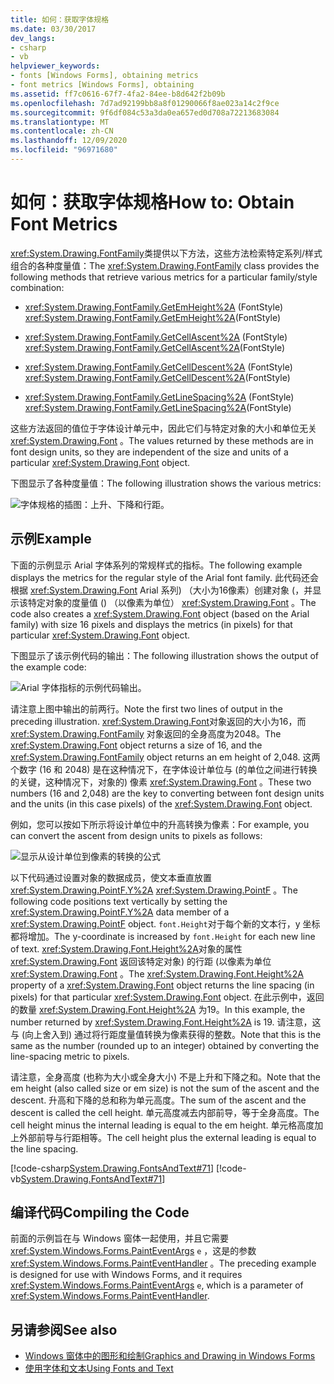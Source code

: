 ```yaml
---
title: 如何：获取字体规格
ms.date: 03/30/2017
dev_langs:
- csharp
- vb
helpviewer_keywords:
- fonts [Windows Forms], obtaining metrics
- font metrics [Windows Forms], obtaining
ms.assetid: ff7c0616-67f7-4fa2-84ee-b8d642f2b09b
ms.openlocfilehash: 7d7ad92199bb8a8f01290066f8ae023a14c2f9ce
ms.sourcegitcommit: 9f6df084c53a3da0ea657ed0d708a72213683084
ms.translationtype: MT
ms.contentlocale: zh-CN
ms.lasthandoff: 12/09/2020
ms.locfileid: "96971680"
---
```

# <a name="how-to-obtain-font-metrics"></a><span data-ttu-id="c9568-102">如何：获取字体规格</span><span class="sxs-lookup"><span data-stu-id="c9568-102">How to: Obtain Font Metrics</span></span>
<span data-ttu-id="c9568-103"><xref:System.Drawing.FontFamily>类提供以下方法，这些方法检索特定系列/样式组合的各种度量值：</span><span class="sxs-lookup"><span data-stu-id="c9568-103">The <xref:System.Drawing.FontFamily> class provides the following methods that retrieve various metrics for a particular family/style combination:</span></span>  
  
- <span data-ttu-id="c9568-104"><xref:System.Drawing.FontFamily.GetEmHeight%2A> (FontStyle) </span><span class="sxs-lookup"><span data-stu-id="c9568-104"><xref:System.Drawing.FontFamily.GetEmHeight%2A>(FontStyle)</span></span>  
  
- <span data-ttu-id="c9568-105"><xref:System.Drawing.FontFamily.GetCellAscent%2A> (FontStyle) </span><span class="sxs-lookup"><span data-stu-id="c9568-105"><xref:System.Drawing.FontFamily.GetCellAscent%2A>(FontStyle)</span></span>  
  
- <span data-ttu-id="c9568-106"><xref:System.Drawing.FontFamily.GetCellDescent%2A> (FontStyle) </span><span class="sxs-lookup"><span data-stu-id="c9568-106"><xref:System.Drawing.FontFamily.GetCellDescent%2A>(FontStyle)</span></span>  
  
- <span data-ttu-id="c9568-107"><xref:System.Drawing.FontFamily.GetLineSpacing%2A> (FontStyle) </span><span class="sxs-lookup"><span data-stu-id="c9568-107"><xref:System.Drawing.FontFamily.GetLineSpacing%2A>(FontStyle)</span></span>  
  
 <span data-ttu-id="c9568-108">这些方法返回的值位于字体设计单元中，因此它们与特定对象的大小和单位无关 <xref:System.Drawing.Font> 。</span><span class="sxs-lookup"><span data-stu-id="c9568-108">The values returned by these methods are in font design units, so they are independent of the size and units of a particular <xref:System.Drawing.Font> object.</span></span>  
  
 <span data-ttu-id="c9568-109">下图显示了各种度量值：</span><span class="sxs-lookup"><span data-stu-id="c9568-109">The following illustration shows the various metrics:</span></span>
  
 ![字体规格的插图：上升、下降和行距。](./media/how-to-obtain-font-metrics/various-font-metrics.png)  
  
## <a name="example"></a><span data-ttu-id="c9568-111">示例</span><span class="sxs-lookup"><span data-stu-id="c9568-111">Example</span></span>  
 <span data-ttu-id="c9568-112">下面的示例显示 Arial 字体系列的常规样式的指标。</span><span class="sxs-lookup"><span data-stu-id="c9568-112">The following example displays the metrics for the regular style of the Arial font family.</span></span> <span data-ttu-id="c9568-113">此代码还会根据 <xref:System.Drawing.Font> Arial 系列) （大小为16像素）创建对象 (，并显示该特定对象的度量值 () （以像素为单位） <xref:System.Drawing.Font> 。</span><span class="sxs-lookup"><span data-stu-id="c9568-113">The code also creates a <xref:System.Drawing.Font> object (based on the Arial family) with size 16 pixels and displays the metrics (in pixels) for that particular <xref:System.Drawing.Font> object.</span></span>  
  
 <span data-ttu-id="c9568-114">下图显示了该示例代码的输出：</span><span class="sxs-lookup"><span data-stu-id="c9568-114">The following illustration shows the output of the example code:</span></span>
  
 ![Arial 字体指标的示例代码输出。](./media/how-to-obtain-font-metrics/example-output-code-arial-font.png)  
  
 <span data-ttu-id="c9568-116">请注意上图中输出的前两行。</span><span class="sxs-lookup"><span data-stu-id="c9568-116">Note the first two lines of output in the preceding illustration.</span></span> <span data-ttu-id="c9568-117"><xref:System.Drawing.Font>对象返回的大小为16，而 <xref:System.Drawing.FontFamily> 对象返回的全身高度为2048。</span><span class="sxs-lookup"><span data-stu-id="c9568-117">The <xref:System.Drawing.Font> object returns a size of 16, and the <xref:System.Drawing.FontFamily> object returns an em height of 2,048.</span></span> <span data-ttu-id="c9568-118">这两个数字 (16 和 2048) 是在这种情况下，在字体设计单位与 (的单位之间进行转换的关键，这种情况下，对象的) 像素 <xref:System.Drawing.Font> 。</span><span class="sxs-lookup"><span data-stu-id="c9568-118">These two numbers (16 and 2,048) are the key to converting between font design units and the units (in this case pixels) of the <xref:System.Drawing.Font> object.</span></span>  
  
 <span data-ttu-id="c9568-119">例如，您可以按如下所示将设计单位中的升高转换为像素：</span><span class="sxs-lookup"><span data-stu-id="c9568-119">For example, you can convert the ascent from design units to pixels as follows:</span></span>  
  
 ![显示从设计单位到像素的转换的公式](./media/how-to-obtain-font-metrics/convert-font-units-example.png)  
  
 <span data-ttu-id="c9568-121">以下代码通过设置对象的数据成员，使文本垂直放置 <xref:System.Drawing.PointF.Y%2A> <xref:System.Drawing.PointF> 。</span><span class="sxs-lookup"><span data-stu-id="c9568-121">The following code positions text vertically by setting the <xref:System.Drawing.PointF.Y%2A> data member of a <xref:System.Drawing.PointF> object.</span></span> <span data-ttu-id="c9568-122">`font.Height`对于每个新的文本行，y 坐标都将增加。</span><span class="sxs-lookup"><span data-stu-id="c9568-122">The y-coordinate is increased by `font.Height` for each new line of text.</span></span> <span data-ttu-id="c9568-123"><xref:System.Drawing.Font.Height%2A>对象的属性 <xref:System.Drawing.Font> 返回该特定对象) 的行距 (以像素为单位 <xref:System.Drawing.Font> 。</span><span class="sxs-lookup"><span data-stu-id="c9568-123">The <xref:System.Drawing.Font.Height%2A> property of a <xref:System.Drawing.Font> object returns the line spacing (in pixels) for that particular <xref:System.Drawing.Font> object.</span></span> <span data-ttu-id="c9568-124">在此示例中，返回的数量 <xref:System.Drawing.Font.Height%2A> 为19。</span><span class="sxs-lookup"><span data-stu-id="c9568-124">In this example, the number returned by <xref:System.Drawing.Font.Height%2A> is 19.</span></span> <span data-ttu-id="c9568-125">请注意，这与 (向上舍入到) 通过将行距度量值转换为像素获得的整数。</span><span class="sxs-lookup"><span data-stu-id="c9568-125">Note that this is the same as the number (rounded up to an integer) obtained by converting the line-spacing metric to pixels.</span></span>  
  
 <span data-ttu-id="c9568-126">请注意，全身高度 (也称为大小或全身大小) 不是上升和下降之和。</span><span class="sxs-lookup"><span data-stu-id="c9568-126">Note that the em height (also called size or em size) is not the sum of the ascent and the descent.</span></span> <span data-ttu-id="c9568-127">升高和下降的总和称为单元高度。</span><span class="sxs-lookup"><span data-stu-id="c9568-127">The sum of the ascent and the descent is called the cell height.</span></span> <span data-ttu-id="c9568-128">单元高度减去内部前导，等于全身高度。</span><span class="sxs-lookup"><span data-stu-id="c9568-128">The cell height minus the internal leading is equal to the em height.</span></span> <span data-ttu-id="c9568-129">单元格高度加上外部前导与行距相等。</span><span class="sxs-lookup"><span data-stu-id="c9568-129">The cell height plus the external leading is equal to the line spacing.</span></span>  
  
 [!code-csharp[System.Drawing.FontsAndText#71](~/samples/snippets/csharp/VS_Snippets_Winforms/System.Drawing.FontsAndText/CS/Class1.cs#71)]
 [!code-vb[System.Drawing.FontsAndText#71](~/samples/snippets/visualbasic/VS_Snippets_Winforms/System.Drawing.FontsAndText/VB/Class1.vb#71)]  
  
## <a name="compiling-the-code"></a><span data-ttu-id="c9568-130">编译代码</span><span class="sxs-lookup"><span data-stu-id="c9568-130">Compiling the Code</span></span>  
 <span data-ttu-id="c9568-131">前面的示例旨在与 Windows 窗体一起使用，并且它需要 <xref:System.Windows.Forms.PaintEventArgs> `e` ，这是的参数 <xref:System.Windows.Forms.PaintEventHandler> 。</span><span class="sxs-lookup"><span data-stu-id="c9568-131">The preceding example is designed for use with Windows Forms, and it requires <xref:System.Windows.Forms.PaintEventArgs> `e`, which is a parameter of <xref:System.Windows.Forms.PaintEventHandler>.</span></span>  
  
## <a name="see-also"></a><span data-ttu-id="c9568-132">另请参阅</span><span class="sxs-lookup"><span data-stu-id="c9568-132">See also</span></span>

- [<span data-ttu-id="c9568-133">Windows 窗体中的图形和绘制</span><span class="sxs-lookup"><span data-stu-id="c9568-133">Graphics and Drawing in Windows Forms</span></span>](graphics-and-drawing-in-windows-forms.md)
- [<span data-ttu-id="c9568-134">使用字体和文本</span><span class="sxs-lookup"><span data-stu-id="c9568-134">Using Fonts and Text</span></span>](using-fonts-and-text.md)

